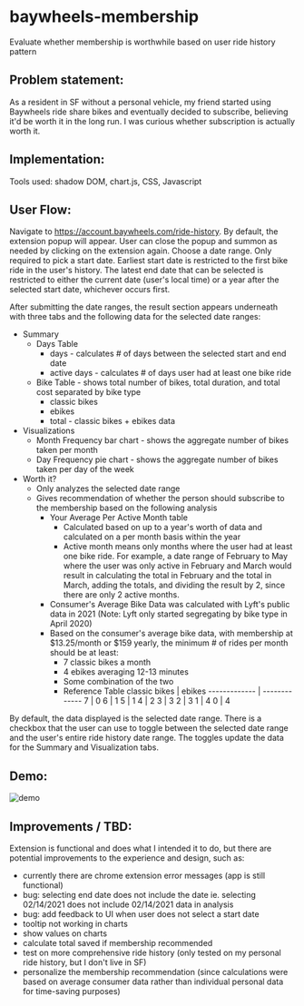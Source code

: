 # baywheels-membership
Evaluate whether membership is worthwhile based on user ride history pattern 

## Problem statement:
As a resident in SF without a personal vehicle, my friend started using Baywheels ride share bikes and eventually decided to subscribe, believing it'd be worth it in the long run.
I was curious whether subscription is actually worth it.

## Implementation:
Tools used: shadow DOM, chart.js, CSS, Javascript

## User Flow:
Navigate to https://account.baywheels.com/ride-history. By default, the extension popup will appear. User can close the popup and summon as needed by clicking on the extension again.
Choose a date range. Only required to pick a start date.
Earliest start date is restricted to the first bike ride in the user's history.
The latest end date that can be selected is restricted to either the current date (user's local time) or a year after the selected start date, whichever occurs first.

After submitting the date ranges, the result section appears underneath with three tabs and the following data for the selected date ranges:
* Summary
  * Days Table
    * days - calculates # of days between the selected start and end date
    * active days - calculates # of days user had at least one bike ride
  * Bike Table - shows total number of bikes, total duration, and total cost separated by bike type
    * classic bikes 
    * ebikes
    * total - classic bikes + ebikes data
* Visualizations
  * Month Frequency bar chart - shows the aggregate number of bikes taken per month
  * Day Frequency pie chart - shows the aggregate number of bikes taken per day of the week
* Worth it?
  * Only analyzes the selected date range
  * Gives recommendation of whether the person should subscribe to the membership based on the following analysis
    * Your Average Per Active Month table
      * Calculated based on up to a year's worth of data and calculated on a per month basis within the year 
      * Active month means only months where the user had at least one bike ride. For example, a date range of February to May where the user was only active in February and March would result in calculating the total in February and the total in March, adding the totals, and dividing the result by 2, since there are only 2 active months.
    * Consumer's Average Bike Data was calculated with Lyft's public data in 2021 (Note: Lyft only started segregating by bike type in April 2020)
    * Based on the consumer's average bike data, with membership at $13.25/month or $159 yearly, the minimum # of rides per month should be at least: 
      * 7 classic bikes a month
      * 4 ebikes averaging 12-13 minutes
      * Some combination of the two
      * Reference Table
        classic bikes  | ebikes
        ------------- | -------------
        7 | 0
        6 | 1
        5 | 1
        4 | 2
        3 | 3
        2 | 3
        1 | 4
        0 | 4


By default, the data displayed is the selected date range. There is a checkbox that the user can use to toggle between the selected date range and the user's entire ride history date range. The toggles update the data for the Summary and Visualization tabs.

## Demo:

![demo](https://github.com/vanilla-willa/baywheels-membership/blob/main/demo.gif)

## Improvements / TBD:
Extension is functional and does what I intended it to do, but there are potential improvements to the experience and design, such as:
- currently there are chrome extension error messages (app is still functional)
- bug: selecting end date does not include the date ie. selecting 02/14/2021 does not include 02/14/2021 data in analysis
- bug: add feedback to UI when user does not select a start date
- tooltip not working in charts
- show values on charts
- calculate total saved if membership recommended
- test on more comprehensive ride history (only tested on my personal ride history, but I don't live in SF)
- personalize the membership recommendation (since calculations were based on average consumer data rather than individual personal data for time-saving purposes)
